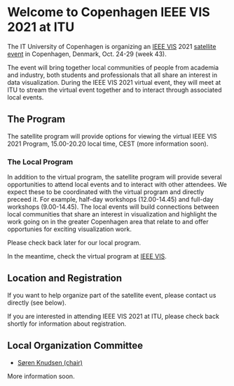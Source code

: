 # Welcome to Copenhagen IEEE VIS 2021 at ITU

The IT University of Copenhagen is organizing an [IEEE VIS](http://ieeevis.org/) 2021 [satellite event](http://ieeevis.org/year/2021/info/call-participation/satellite) in Copenhagen, Denmark, Oct. 24-29 (week 43).

The event will bring together local communities of people from academia and industry, both students and professionals that all share an interest in data visualization. During the IEEE VIS 2021 virtual event, they will meet at ITU to stream the virtual event together and to interact through associated local events.

## The Program

The satellite program will provide options for viewing the virtual IEEE VIS 2021 Program, 15.00-20.20 local time, CEST (more information soon).

### The Local Program

In addition to the virtual program, the satellite program will provide several opportunities to attend local events and to interact with other attendees. We expect these to be coordinated with the virtual program and directly preceed it. For example, half-day workshops (12.00-14.45) and full-day workshops (9.00-14.45). The local events will build connections between local communities that share an interest in visualization and highlight the work going on in the greater Copenhagen area that relate to and offer opportunies for exciting visualization work.

Please check back later for our local program. 

In the meantime, check the virtual program at [IEEE VIS](http://ieeevis.org/).

## Location and Registration

If you want to help organize part of the satellite event, please contact us directly (see below).

If you are interested in attending IEEE VIS 2021 at ITU, please check back shortly for information about registration.

## Local Organization Committee
* [Søren Knudsen (chair)](https://pure.itu.dk/portal/en/persons/soeren-knudsen(2575c800-642d-4984-9c56-41601cf07a26).html)

More information soon.
